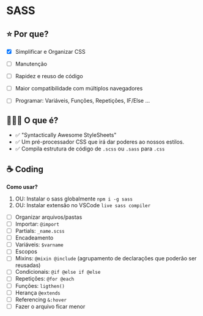 #  SASS 


## ⭐️ Por que?

- [x]  Simplificar e Organizar CSS
- [ ]  Manutenção
- [ ]  Rapidez e reuso de código
- [ ]  Maior compatibilidade com múltiplos navegadores
- [ ]  Programar: Variáveis, Funções, Repetições, IF/Else ...


## 🙇🏽‍♂️ O que é?

- ✅ "Syntactically Awesome StyleSheets"
- ✅ Um pré-processador CSS que irá dar poderes ao nossos estilos. 
- ✅ Compila estrutura de código de `.scss` ou `.sass` para `.css`

## ☕ Coding

**Como usar?** 

1. OU: Instalar o sass globalmente `npm i -g sass`
2. OU: Instalar extensão no VSCode `live sass compiler`

- [ ]  Organizar arquivos/pastas
- [ ]  Importar: `@import`
- [ ]  Partials: `_name.scss`
- [ ]  Encadeamento
- [ ]  Variáveis: `$varname`
- [ ]  Escopos
- [ ]  Mixins: `@mixin @include` (agrupamento de declarações que poderão ser reusadas)
- [ ]  Condicionais: `@if @else if @else`
- [ ]  Repetições: `@for @each`
- [ ]  Funções: `ligthen()`
- [ ]  Herança `@extends`
- [ ]  Referencing `&:hover`
- [ ]  Fazer o arquivo ficar menor